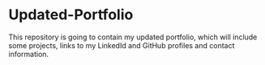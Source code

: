 # Updated-Portfolio
This repository is going to contain my updated portfolio, which will include some projects, links to my LinkedId and GitHub profiles and contact information.
